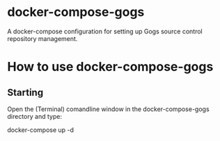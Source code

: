 # docker-compose-gogs
A docker-compose configuration for setting up Gogs source control repository management.

# How to use docker-compose-gogs

## Starting

Open the (Terminal) comandline window in the docker-compose-gogs directory and type:

docker-compose up -d
